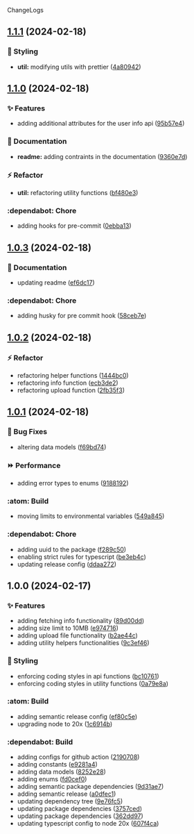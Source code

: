 ChangeLogs

## [1.1.1](https://github.com/mdrijwan/file-monitoring-api/compare/v1.1.0...v1.1.1) (2024-02-18)


### :barber: Styling

* **util:** modifying utils with prettier ([4a80942](https://github.com/mdrijwan/file-monitoring-api/commit/4a80942f584fdf3471fc889d7ea753e02d46baac))

## [1.1.0](https://github.com/mdrijwan/file-monitoring-api/compare/v1.0.3...v1.1.0) (2024-02-18)


### :sparkles: Features

* adding additional attributes for the user info api ([95b57e4](https://github.com/mdrijwan/file-monitoring-api/commit/95b57e48f7ab0f1f4759918c166526d92d9df383))


### :memo: Documentation

* **readme:** adding contraints in the documentation ([9360e7d](https://github.com/mdrijwan/file-monitoring-api/commit/9360e7dbe5050140617ca4d17ba3496f27e18617))


### :zap: Refactor

* **util:** refactoring utility functions ([bf480e3](https://github.com/mdrijwan/file-monitoring-api/commit/bf480e3190607d1d41245510e1d83f92eae4cc94))


### :dependabot: Chore

* adding hooks for pre-commit ([0ebba13](https://github.com/mdrijwan/file-monitoring-api/commit/0ebba13e5c790b50900ca1a1dbe9dcbcbd9f51ea))

## [1.0.3](https://github.com/mdrijwan/file-monitoring-api/compare/v1.0.2...v1.0.3) (2024-02-18)


### :memo: Documentation

* updating readme ([ef6dc17](https://github.com/mdrijwan/file-monitoring-api/commit/ef6dc17b824697f1c2b7e3f35223302ca281695e))


### :dependabot: Chore

* adding husky for pre commit hook ([58ceb7e](https://github.com/mdrijwan/file-monitoring-api/commit/58ceb7ee7050f77125e9c686d1018fa56aafdd36))

## [1.0.2](https://github.com/mdrijwan/file-monitoring-api/compare/v1.0.1...v1.0.2) (2024-02-18)


### :zap: Refactor

* refactoring helper functions ([1444bc0](https://github.com/mdrijwan/file-monitoring-api/commit/1444bc00941fc3c9f817bc46aa3a978ca60c4509))
* refactoring info function ([ecb3de2](https://github.com/mdrijwan/file-monitoring-api/commit/ecb3de28de3a48defe9bde9040fced16748f9d6d))
* refactoring upload function ([2fb35f3](https://github.com/mdrijwan/file-monitoring-api/commit/2fb35f3306535b3a3490b35516c1a245c97e697b))

## [1.0.1](https://github.com/mdrijwan/file-monitoring-api/compare/v1.0.0...v1.0.1) (2024-02-18)


### :bug: Bug Fixes

* altering data models ([f69bd74](https://github.com/mdrijwan/file-monitoring-api/commit/f69bd7420fd8df3bfa8ead91aabab345884e7e31))


### :fast_forward: Performance

* adding error types to enums ([9188192](https://github.com/mdrijwan/file-monitoring-api/commit/9188192d6d35909d157527843af77707aa414964))


### :atom: Build

* moving limits to environmental variables ([549a845](https://github.com/mdrijwan/file-monitoring-api/commit/549a845d0adcee4ace5041cac2d19b029f04d176))


### :dependabot: Chore

* adding uuid to the package ([f289c50](https://github.com/mdrijwan/file-monitoring-api/commit/f289c505104fee99798d2a9a66117e1cf6a72ec4))
* enabling strict rules for typescript ([be3eb4c](https://github.com/mdrijwan/file-monitoring-api/commit/be3eb4cec79b4f79ed942c9e35e14ca470922184))
* updating release config ([ddaa272](https://github.com/mdrijwan/file-monitoring-api/commit/ddaa2727072d1fc5da47846d28d221e9e1309f8c))

## 1.0.0 (2024-02-17)


### :sparkles: Features

* adding fetching info functionality ([89d00dd](https://github.com/mdrijwan/file-monitoring-api/commit/89d00dd7757b045c0cd02429d0f695321523c48d))
* adding size limit to 10MB ([e974716](https://github.com/mdrijwan/file-monitoring-api/commit/e974716cf322de11f9e145a5106537ba067b7fc1))
* adding upload file functionality ([b2ae44c](https://github.com/mdrijwan/file-monitoring-api/commit/b2ae44c6aa4e3e8ff07409eca969e02e7a3a17d5))
* adding utility helpers functionalities ([9c3ef46](https://github.com/mdrijwan/file-monitoring-api/commit/9c3ef4630aa0cb4c87a18a78203a952fc4cdd60f))


### :barber: Styling

* enforcing coding styles in api functions ([bc10761](https://github.com/mdrijwan/file-monitoring-api/commit/bc10761ad152c23b8d7301b2b1dbdecf57208ed8))
* enforcing coding styles in utility functions ([0a79e8a](https://github.com/mdrijwan/file-monitoring-api/commit/0a79e8a4e3720bf37193b7ba4cad1cf4e1e56fcc))


### :atom: Build

* adding semantic release config ([ef80c5e](https://github.com/mdrijwan/file-monitoring-api/commit/ef80c5ef35fd2b6425a64377e178ff08e54b21da))
* upgrading node to 20x ([1c6914b](https://github.com/mdrijwan/file-monitoring-api/commit/1c6914bdda9b2a8187ea88d60e077fe940a15472))


### :dependabot: Build

* adding configs for github action ([2190708](https://github.com/mdrijwan/file-monitoring-api/commit/2190708d119969af4ebeb0c19dc038fb58578391))
* adding constants ([e9281a4](https://github.com/mdrijwan/file-monitoring-api/commit/e9281a4839f2153483c36af6164a0a6ecd98ea9e))
* adding data models ([8252e28](https://github.com/mdrijwan/file-monitoring-api/commit/8252e28579aa20e2dde012d6ceb59efccb2bfc99))
* adding enums ([fd0cef0](https://github.com/mdrijwan/file-monitoring-api/commit/fd0cef0f75b7b8dcf9b099b23d8b3822e0c91a0e))
* adding semantic package dependencies ([9d31ae7](https://github.com/mdrijwan/file-monitoring-api/commit/9d31ae74bab367674420bd66deebe89b10c490a0))
* adding semantic release ([a0dfec1](https://github.com/mdrijwan/file-monitoring-api/commit/a0dfec105585b0c09908c637bbcea3cfdd27cd8b))
* updating dependency tree ([9e76fc5](https://github.com/mdrijwan/file-monitoring-api/commit/9e76fc51cb916bf628ec2c2d16cc08c640458e98))
* updating package dependencies ([3757ced](https://github.com/mdrijwan/file-monitoring-api/commit/3757ced86e58d1dba5d0894817e6ab6be6663358))
* updating package dependencies ([362dd97](https://github.com/mdrijwan/file-monitoring-api/commit/362dd973d53d29857f3abca52a319e5c0a59f8a3))
* updating typescript config to node 20x ([607f4ca](https://github.com/mdrijwan/file-monitoring-api/commit/607f4cac3171f15702af6487b8771ec6dbc1accf))
